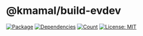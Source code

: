 # @kmamal/build-evdev

[![Package](https://img.shields.io/npm/v/%2540kmamal%252Fbuild-evdev)](https://www.npmjs.com/package/@kmamal/build-evdev)
[![Dependencies](https://img.shields.io/librariesio/release/npm/@kmamal/build-evdev)](https://libraries.io/npm/@kmamal%2Fbuild-evdev)
[![Count](https://badgen.net/bundlephobia/dependency-count/@kmamal/build-evdev)](https://bundlephobia.com/package/@kmamal/build-evdev)
[![License: MIT](https://img.shields.io/badge/License-MIT-yellow.svg)](https://opensource.org/licenses/MIT)
